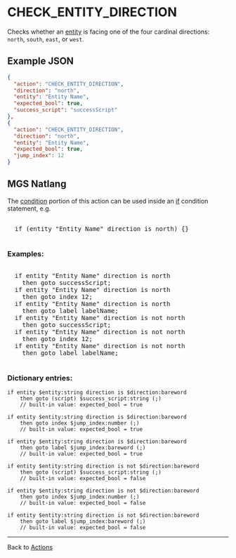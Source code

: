 # CHECK_ENTITY_DIRECTION

Checks whether an [entity](../entities) is facing one of the four cardinal directions: `north`, `south`, `east`, or `west`.

## Example JSON

```json
{
  "action": "CHECK_ENTITY_DIRECTION",
  "direction": "north",
  "entity": "Entity Name",
  "expected_bool": true,
  "success_script": "successScript"
},
{
  "action": "CHECK_ENTITY_DIRECTION",
  "direction": "north",
  "entity": "Entity Name",
  "expected_bool": true,
  "jump_index": 12
}
```

## MGS Natlang

The [condition](../actions/conditional_gotos) portion of this action can be used inside an [if](../mgs/advanced_syntax/if_and_else) condition statement, e.g.

<pre class="HyperMD-codeblock mgs">

  <span class="control">if</span> <span class="bracket">(</span><span class="sigil">entity</span> <span class="string">"Entity Name"</span> <span class="target">direction</span> <span class="operator">is</span> <span class="language-constant">north</span><span class="bracket">)</span> <span class="bracket">{</span><span class="bracket">}</span>

</pre>

### Examples:

<pre class="HyperMD-codeblock mgs">

  <span class="control">if</span> <span class="sigil">entity</span> <span class="string">"Entity Name"</span> <span class="target">direction</span> <span class="operator">is</span> <span class="language-constant">north</span>
    <span class="control">then</span> <span class="control">goto</span> <span class="script">successScript</span><span class="">;</span>
  <span class="control">if</span> <span class="sigil">entity</span> <span class="string">"Entity Name"</span> <span class="target">direction</span> <span class="operator">is</span> <span class="language-constant">north</span>
    <span class="control">then</span> <span class="control">goto</span> <span class="sigil">index</span> <span class="number">12</span><span class="">;</span>
  <span class="control">if</span> <span class="sigil">entity</span> <span class="string">"Entity Name"</span> <span class="target">direction</span> <span class="operator">is</span> <span class="language-constant">north</span>
    <span class="control">then</span> <span class="control">goto</span> <span class="sigil">label</span> <span class="string">labelName</span><span class="">;</span>
  <span class="control">if</span> <span class="sigil">entity</span> <span class="string">"Entity Name"</span> <span class="target">direction</span> <span class="operator">is</span> <span class="operator">not</span> <span class="language-constant">north</span>
    <span class="control">then</span> <span class="control">goto</span> <span class="script">successScript</span><span class="">;</span>
  <span class="control">if</span> <span class="sigil">entity</span> <span class="string">"Entity Name"</span> <span class="target">direction</span> <span class="operator">is</span> <span class="operator">not</span> <span class="language-constant">north</span>
    <span class="control">then</span> <span class="control">goto</span> <span class="sigil">index</span> <span class="number">12</span><span class="">;</span>
  <span class="control">if</span> <span class="sigil">entity</span> <span class="string">"Entity Name"</span> <span class="target">direction</span> <span class="operator">is</span> <span class="operator">not</span> <span class="language-constant">north</span>
    <span class="control">then</span> <span class="control">goto</span> <span class="sigil">label</span> <span class="string">labelName</span><span class="">;</span>

</pre>

### Dictionary entries:

```
if entity $entity:string direction is $direction:bareword
    then goto (script) $success_script:string (;)
	// built-in value: expected_bool = true

if entity $entity:string direction is $direction:bareword
    then goto index $jump_index:number (;)
	// built-in value: expected_bool = true

if entity $entity:string direction is $direction:bareword
    then goto label $jump_index:bareword (;)
	// built-in value: expected_bool = true

if entity $entity:string direction is not $direction:bareword
    then goto (script) $success_script:string (;)
	// built-in value: expected_bool = false

if entity $entity:string direction is not $direction:bareword
    then goto index $jump_index:number (;)
	// built-in value: expected_bool = false

if entity $entity:string direction is not $direction:bareword
    then goto label $jump_index:bareword (;)
	// built-in value: expected_bool = false
```

---

Back to [Actions](../actions)
